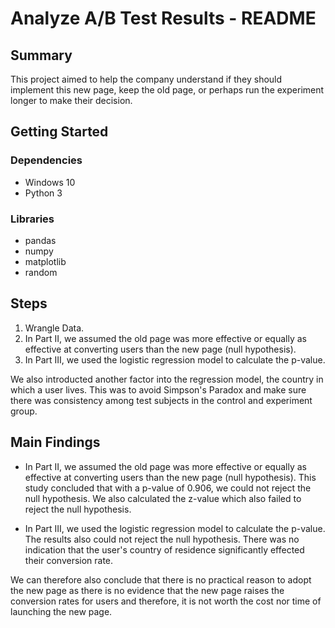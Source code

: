 # Analyze A/B Test Results - README

## Summary
This project aimed to help the company understand if they should implement this new page, keep the old page, or perhaps run the experiment longer to make their decision.

## Getting Started
### Dependencies
- Windows 10
- Python 3

### Libraries
- pandas
- numpy
- matplotlib
- random

## Steps
1. Wrangle Data.
2. In Part II, we assumed the old page was more effective or equally as effective at converting users than the new page (null hypothesis). 
3. In Part III, we used the logistic regression model to calculate the p-value. 

We also introducted another factor into the regression model, the country in which a user lives. This was to avoid Simpson's Paradox and make sure there was consistency among test subjects in the control and experiment group. 


## Main Findings
- In Part II, we assumed the old page was more effective or equally as effective at converting users than the new page (null hypothesis). This study concluded that with a p-value of 0.906, we could not reject the null hypothesis. We also calculated the z-value which also failed to reject the null hypothesis.

- In Part III, we used the logistic regression model to calculate the p-value. The results also could not reject the null hypothesis. There was no indication that the user's country of residence significantly effected their conversion rate.

We can therefore also conclude that there is no practical reason to adopt the new page as there is no evidence that the new page raises the conversion rates for users and therefore, it is not worth the cost nor time of launching the new page.

